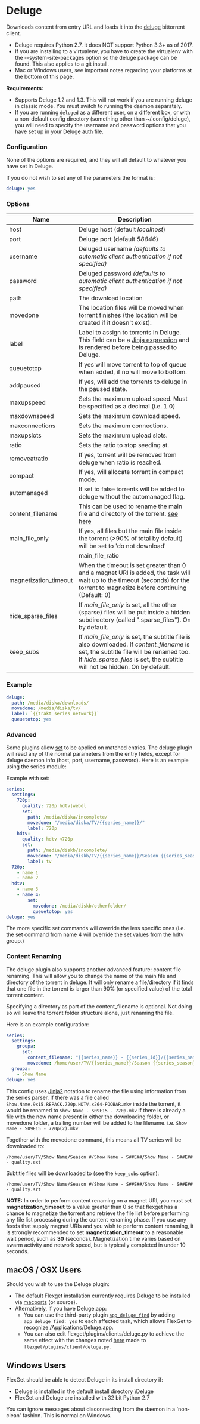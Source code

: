 # Deluge

Downloads content from entry URL and loads it into the [deluge](http://deluge-torrent.org) bittorrent client.

<div class="alert alert-warning" role="alert">
<ul>
<li>Deluge requires Python 2.7. It does NOT support Python 3.3+ as of 2017.</li>
<li>
If you are installing to a virtualenv, you have to create the virtualenv with the --system-site-packages option so the deluge package can be found. This also applies to a git install.</li>
<li>Mac or Windows users, see important notes regarding your platforms at the bottom of this page.</li>
<ul>
</div>

**Requirements:**
* Supports Deluge 1.2 and 1.3. This will not work if you are running deluge in classic mode. You must switch to running the daemon separately. 
* If you are running `deluged` as a different user, on a different box, or with a non-default config directory (something other than ~/.config/deluge), you will need to specify the username and password options that you have set up in your Deluge [auth](http://dev.deluge-torrent.org/wiki/UserGuide/Authentication) file.


### Configuration
None of the options are required, and they will all default to whatever you have set in Deluge.

If you do not wish to set any of the parameters the format is:

```yaml
deluge: yes
```

### Options

| **Name** | **Description** |
| --- | --- |
| host | Deluge host (default *localhost*) |
| port | Deluge port (default *58846*) |
| username | Deluged username *(defaults to automatic client authentication if not specified)* |
| password | Deluged password *(defaults to automatic client authentication if not specified)* |
| path | The download location |
| movedone | The location files will be moved when torrent finishes (the location will be created if it doesn't exist). |
| label | Label to assign to torrents in Deluge. This field can be a [Jinja expression](/Jinja) and is rendered before being passed to Deluge. |
| queuetotop | If yes will move torrent to top of queue when added, if no will move to bottom. |
| addpaused | If yes, will add the torrents to deluge in the paused state. |
| maxupspeed | Sets the maximum upload speed. Must be specified as a decimal (i.e. 1.0) |
| maxdownspeed | Sets the maximum download speed. |
| maxconnections | Sets the maximum connections. |
| maxupslots | Sets the maximum upload slots. |
| ratio | Sets the ratio to stop seeding at. |
| removeatratio | If yes, torrent will be removed from deluge when ratio is reached. |
| compact | If yes, will allocate torrent in compact mode. |
| automanaged | If set to false torrents will be added to deluge without the automanaged flag. |
| content_filename | This can be used to rename the main file and directory of the torrent. [see here](/Plugins/deluge#ContentRenaming) |
| main_file_only | If yes, all files but the main file inside the torrent (>90% of total by default) will be set to 'do not download' |
||main_file_ratio|| Sets the threshold value for *main_file_only*. Expects a number between 0 and 1 (ie 0.85 to change to 85%). 90% by default.|
| magnetization_timeout | When the timeout is set greater than 0 and a magnet URI is added, the task will wait up to the timeout (seconds) for the torrent to magnetize before continuing (Default: 0) |
| hide_sparse_files | If *main_file_only* is set, all the other (sparse) files will be put inside a hidden subdirectory (called ".sparse_files"). On by default. |
| keep_subs | If *main_file_only* is set, the subtitle file is also downloaded. If *content_filename* is set, the subtitle file will be renamed too. If *hide_sparse_files* is set, the subtitle will not be hidden. On by default. |

### Example

```yaml
deluge:
  path: /media/diska/downloads/
  movedone: /media/diska/tv/
  label: `{{trakt_series_network}}`
  queuetotop: yes
```

### Advanced
Some plugins allow [set](/Plugins/set) to be applied on matched entries.
The deluge plugin will read any of the normal parameters from the entry fields, except for deluge daemon info (host, port, username, password).
Here is an example using the series module:

Example with set:

```yaml
series:
  settings:
    720p:
      quality: 720p hdtv|webdl
      set:
        path: /media/diska/incomplete/
        movedone: "/media/diska/TV/{{series_name}}/"
        label: 720p
    hdtv:
      quality: hdtv <720p
      set:
        path: /media/diskb/incomplete/
        movedone: "/media/diskb/TV/{{series_name}}/Season {{series_season}}/"
        label: tv
  720p:
    - name 1
    - name 2
  hdtv:
    - name 3
    - name 4:
        set:
          movedone: /media/diskb/otherfolder/
          queuetotop: yes
deluge: yes
```

The more specific set commands will override the less specific ones (i.e. the set command from name 4 will override the set values from the hdtv group.)

### Content Renaming
The deluge plugin also supports another advanced feature: content file renaming. This will allow you to change the name of the main file and directory of the torrent in deluge. It will only rename a file/directory if it finds that one file in the torrent is larger than 90% (or specified value) of the total torrent content.

Specifying a directory as part of the content_filename is optional. Not doing so will leave the torrent folder structure alone, just renaming the file.

Here is an example configuration:

```yaml
series:
  settings:
    groupa:
      set:
        content_filename: "{{series_name}} - {{series_id}}/{{series_name}} - {{series_id}} - {{quality}}"
        movedone: /home/user/TV/{{series_name}}/Season {{series_season}}/
  groupa:
    - Show Name
deluge: yes
```

This config uses [Jinja2](/Plugins/set#Jinja2Templating) notation to rename the file using information from the series parser. If there was a file called `Show.Name.9x15.REPACK.720p.HDTV.x264-FOOBAR.mkv` inside the torrent, it would be renamed to `Show Name - S09E15 - 720p.mkv` If there is already a file with the new name present in either the downloading folder, or movedone folder, a trailing number will be added to the filename. i.e. `Show Name - S09E15 - 720p(2).mkv`

Together with the movedone command, this means all TV series will be downloaded to:

```text
/home/user/TV/Show Name/Season #/Show Name - S##E##/Show Name - S##E## - quality.ext
```

Subtitle files will be downloaded to (see the `keep_subs` option):

```text
/home/user/TV/Show Name/Season #/Show Name - S##E##/Show Name - S##E## - quality.srt
```

**NOTE:** In order to perform content renaming on a magnet URI, you must set **magnetization_timeout** to a value greater than 0 so that flexget has a chance to magnetize the torrent and retrieve the file list before performing any file list processing during the content renaming phase. If you use any feeds that supply magnet URIs and you wish to perform content renaming, it is strongly recommended to set **magnetization_timeout** to a reasonable wait period, such as **30** (seconds). Magnetization time varies based on swarm activity and network speed, but is typically completed in under 10 seconds.

## macOS / OSX Users
Should you wish to use the Deluge plugin:
- The default Flexget installation currently requires Deluge to be installed via [macports](http://dev.deluge-torrent.org/wiki/Installing/MacOSX/) (or source).
- Alternatively, if you have Deluge.app:
  - You can use the third-party plugin [`app_deluge_find`](/Plugins/app_deluge_find) by adding `app_deluge_find: yes` to each affected task, which allows FlexGet to recognize /Applications/Deluge.app.
  - You can also edit flexget/plugins/clients/deluge.py to achieve the same effect with the changes noted [here](https://github.com/Flexget/Flexget/issues/1671) made to `flexget/plugins/client/deluge.py`.

## Windows Users
FlexGet should be able to detect Deluge in its install directory if:
- Deluge is installed in the default install directory <program files>\Deluge
- FlexGet and Deluge are installed with 32 bit Python 2.7

You can ignore messages about disconnecting from the daemon in a 'non-clean' fashion. This is normal on Windows.